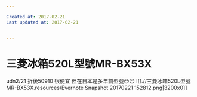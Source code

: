 ```yaml
---

Created at: 2017-02-21
Last updated at: 2017-02-21


---
```


# 三菱冰箱520L型號MR-BX53X


udn2/21 折後50910 很便宜 但在日本是多年前型號😑😑
![[.//三菱冰箱520L型號MR-BX53X.resources/Evernote Snapshot 20170221 152812.png\|3200x0]]


